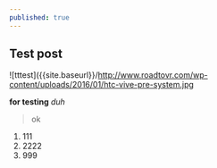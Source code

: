 ```yaml
---
published: true
---
```



## Test post
![tttest]({{site.baseurl}}/http://www.roadtovr.com/wp-content/uploads/2016/01/htc-vive-pre-system.jpg

**for testing**
_duh_

> ok
1. 111
2. 2222
3. 999
